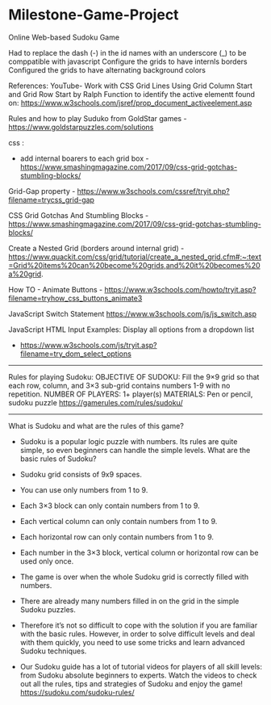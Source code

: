 # Milestone-Game-Project
 Online Web-based Sudoku Game

Had to replace the dash (-) in the id names with an underscore (_) to be comppatible with javascript
Configure the grids to have internls borders
Configured the grids to have alternating background colors

References:
YouTube- Work with CSS Grid Lines Using Grid Column Start and Grid Row Start by Ralph
Function to identify the active elementt found on:  https://www.w3schools.com/jsref/prop_document_activeelement.asp

Rules and how to play Suduko from GoldStar games - https://www.goldstarpuzzles.com/solutions

css : 
 - add internal boarers to each grid box - https://www.smashingmagazine.com/2017/09/css-grid-gotchas-stumbling-blocks/

 Grid-Gap property - https://www.w3schools.com/cssref/tryit.php?filename=trycss_grid-gap

 CSS Grid Gotchas And Stumbling Blocks - https://www.smashingmagazine.com/2017/09/css-grid-gotchas-stumbling-blocks/

 Create a Nested Grid (borders around internal grid) - https://www.quackit.com/css/grid/tutorial/create_a_nested_grid.cfm#:~:text=Grid%20items%20can%20become%20grids,and%20it%20becomes%20a%20grid.

How TO - Animate Buttons - https://www.w3schools.com/howto/tryit.asp?filename=tryhow_css_buttons_animate3


JavaScript Switch Statement
https://www.w3schools.com/js/js_switch.asp


JavaScript HTML Input Examples: Display all options from a dropdown list
- https://www.w3schools.com/js/tryit.asp?filename=try_dom_select_options


************
Rules for playing Sudoku: 
OBJECTIVE OF SUDOKU: Fill the 9×9 grid so that each row, column, and 3×3 sub-grid contains numbers 1-9 with no repetition.
NUMBER OF PLAYERS: 1+ player(s)
MATERIALS: Pen or pencil, sudoku puzzle
https://gamerules.com/rules/sudoku/

*********
What is Sudoku and what are the rules of this game?
- Sudoku is a popular logic puzzle with numbers. Its rules are quite simple, so even beginners can
   handle the simple levels.
What are the basic rules of Sudoku?
-   Sudoku grid consists of 9x9 spaces.
-   You can use only numbers from 1 to 9.
-   Each 3×3 block can only contain numbers from 1 to 9.
-   Each vertical column can only contain numbers from 1 to 9.
-   Each horizontal row can only contain numbers from 1 to 9.
-   Each number in the 3×3 block, vertical column or horizontal row can be used only once.
-   The game is over when the whole Sudoku grid is correctly filled with numbers.
-   There are already many numbers filled in on the grid in the simple Sudoku puzzles. 
- Therefore it’s not so difficult to cope with the solution if you are familiar with the
    basic rules. However, in order to solve difficult levels and deal with them quickly, you need to use some tricks and learn advanced Sudoku techniques.

- Our Sudoku guide has a lot of tutorial videos for players of all skill levels: from Sudoku
 absolute beginners to experts. Watch the videos to check out all the rules, tips and strategies of Sudoku and enjoy the game!
https://sudoku.com/sudoku-rules/




